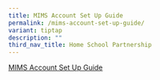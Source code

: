 ```yaml
---
title: MIMS Account Set Up Guide
permalink: /mims-account-set-up-guide/
variant: tiptap
description: ""
third_nav_title: Home School Partnership
---
```

<p><a href="/files/For Parents 2025/Routines_for_ICT__2025__MIMS_Guide.pdf" rel="noopener nofollow" target="_blank">MIMS Account Set Up Guide</a>
</p>